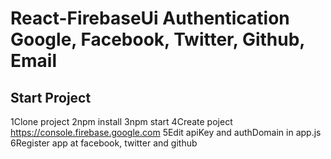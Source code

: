 # React-FirebaseUi Authentication Google, Facebook, Twitter, Github, Email

## Start Project

1Clone project
2npm install
3npm start
4Create poject https://console.firebase.google.com
5Edit apiKey and authDomain in app.js
6Register app at facebook, twitter and github